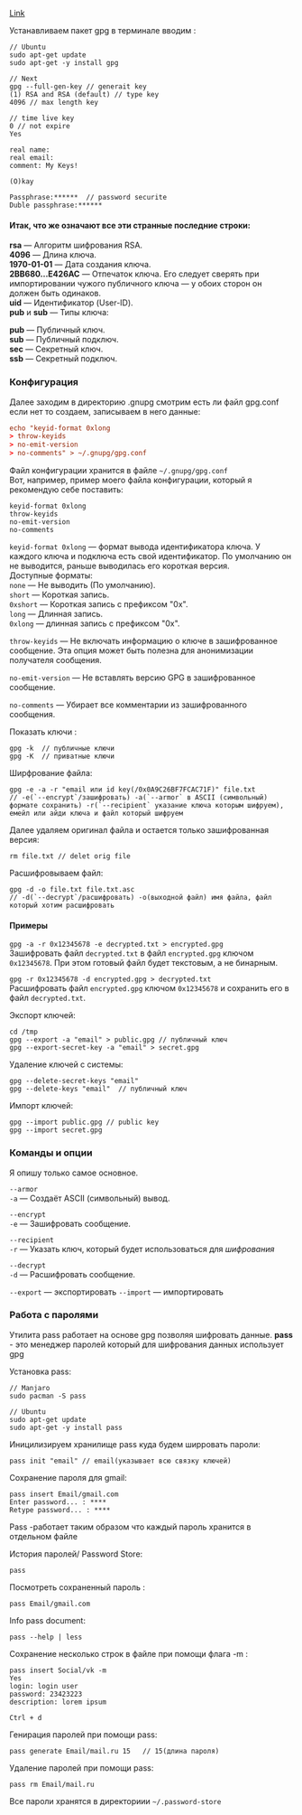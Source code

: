 [Link](https://www.passwordstore.org/) 

Устанавливаем пакет gpg в терминале вводим :
```shell
// Ubuntu 
sudo apt-get update
sudo apt-get -y install gpg

// Next
gpg --full-gen-key // generait key
(1) RSA and RSA (default) // type key
4096 // max length key

// time live key
0 // not expire
Yes

real name:
real email:
comment: My Keys!

(O)kay

Passphrase:******  // password securite
Duble passphrase:******
```

#### Итак, что же означают все эти странные последние строки:

**rsa** — Алгоритм шифрования RSA.  
**4096** — Длина ключа.  
**1970-01-01** — Дата создания ключа.  
**2BB680...E426AC** — Отпечаток ключа. Его следует сверять при импортировании чужого публичного ключа — у обоих сторон он должен быть одинаков.  
**uid** — Идентификатор (User-ID).  
**pub** и **sub** — Типы ключа:

**pub** — Публичный ключ.  
**sub** — Публичный подключ.  
**sec** — Секретный ключ.  
**ssb** — Секретный подключ.

### Конфигурация

Далее заходим в директорию .gnupg смотрим есть ли файл gpg.conf если нет то создаем, записываем в него данные:
```conf
echo "keyid-format 0xlong
> throw-keyids
> no-emit-version
> no-comments" > ~/.gnupg/gpg.conf
```

Файл конфигурации хранится в файле `~/.gnupg/gpg.conf`  
Вот, например, пример моего файла конфигурации, который я рекомендую себе поставить:

```
keyid-format 0xlong
throw-keyids
no-emit-version
no-comments
```

`keyid-format 0xlong` — формат вывода идентификатора ключа. У каждого ключа и подключа есть свой идентификатор. По умолчанию он не выводится, раньше выводилась его короткая версия.  
Доступные форматы:  
`none` — Не выводить (По умолчанию).  
`short` — Короткая запись.  
`0xshort` — Короткая запись с префиксом "0x".  
`long` — Длинная запись.  
`0xlong` — длинная запись с префиксом "0x".

`throw-keyids` — Не включать информацию о ключе в зашифрованное сообщение. Эта опция может быть полезна для анонимизации получателя сообщения.

`no-emit-version` — Не вставлять версию GPG в зашифрованное сообщение.

`no-comments` — Убирает все комментарии из зашифрованного сообщения.

Показать  ключи :
```shell
gpg -k  // публичные ключи
gpg -K  // приватные ключи
```

Ширфрование файла:
```shell
gpg -e -a -r "email или id key(/0x0A9C26BF7FCAC71F)" file.txt 
// -e(`--encrypt`/зашифровать) -a(`--armor` в ASCII (символьный) формате сохранить) -r(`--recipient` указание ключа которым шифруем), емейл или айди ключа и файл который шифруем
```

Далее удаляем оригинал файла и остается только зашифрованная версия:
```shell
rm file.txt // delet orig file
```

Расшифровываем файл:
```shell
gpg -d -o file.txt file.txt.asc
// -d(`--decrypt`/расшифровать) -o(выходной файл) имя файла, файл который хотим расшифровать
```

#### **Примеры**
`gpg -a -r 0x12345678 -e decrypted.txt > encrypted.gpg`  
Зашифровать файл `decrypted.txt` в файл `encrypted.gpg` ключом `0x12345678`. При этом готовый файл будет текстовым, а не бинарным.

`gpg -r 0x12345678 -d encrypted.gpg > decrypted.txt`  
Расшифровать файл `encrypted.gpg` ключом `0x12345678` и сохранить его в файл `decrypted.txt`.

Экспорт ключей:
```shell
cd /tmp
gpg --export -a "email" > public.gpg // публичный ключ
gpg --export-secret-key -a "email" > secret.gpg
```

Удаление ключей с системы:
```shell
gpg --delete-secret-keys "email"
gpg --delete-keys "email"  // публичный ключ
```

Импорт ключей: 
```shell
gpg --import public.gpg // public key
gpg --import secret.gpg 
```

### Команды и опции
Я опишу только самое основное.

`--armor`  
`-a` — Создаёт ASCII (символьный) вывод.

`--encrypt`  
`-e` — Зашифровать сообщение.

`--recipient`  
`-r` — Указать ключ, который будет использоваться для _шифрования_

`--decrypt`  
`-d` — Расшифровать сообщение.

`--export` — экспортировать
`--import` — импортировать

### Работа с паролями 
Утилита pass работает на основе gpg позволяя шифровать данные.  __pass__ -  это менеджер паролей который для шифрования данных использует gpg

Установка pass:
```shell
// Manjaro 
sudo pacman -S pass

// Ubuntu
sudo apt-get update
sudo apt-get -y install pass
```

Иницилизируем хранилище pass куда будем ширровать пароли:
```shell
pass init "email" // email(указывает всю связку ключей)
```

Сохранение пароля для gmail:
```shell
pass insert Email/gmail.com
Enter password... : ****
Retype password... : ****
```

Pass -работает таким образом что каждый пароль хранится в отдельном файле

История паролей/ Password Store:
```shell
pass
```

Посмотреть сохраненный пароль :
```shell
pass Email/gmail.com
```

Info pass document:
```shell
pass --help | less
```

Сохранение несколько строк в файле при помощи флага -m :
```shell
pass insert Social/vk -m
Yes
login: login user
password: 23423223
description: lorem ipsum

Ctrl + d
```

Генирация паролей при помощи pass:
```shell
pass generate Email/mail.ru 15   // 15(длина пароля)
```

Удаление паролей при помощи pass:
```shell
pass rm Email/mail.ru
```

Все пароли хранятся в директориии `~/.password-store`
